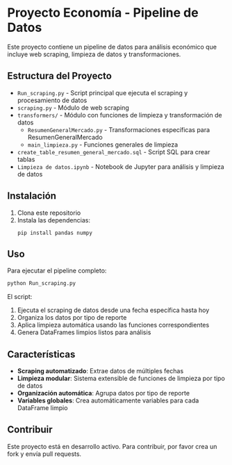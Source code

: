 # Proyecto Economía - Pipeline de Datos

Este proyecto contiene un pipeline de datos para análisis económico que incluye web scraping, limpieza de datos y transformaciones.

## Estructura del Proyecto

- `Run_scraping.py` - Script principal que ejecuta el scraping y procesamiento de datos
- `scraping.py` - Módulo de web scraping
- `transformers/` - Módulo con funciones de limpieza y transformación de datos
  - `ResumenGeneralMercado.py` - Transformaciones específicas para ResumenGeneralMercado
  - `main_limpieza.py` - Funciones generales de limpieza
- `create_table_resumen_general_mercado.sql` - Script SQL para crear tablas
- `Limpieza de datos.ipynb` - Notebook de Jupyter para análisis y limpieza de datos

## Instalación

1. Clona este repositorio
2. Instala las dependencias:
   ```
   pip install pandas numpy
   ```

## Uso

Para ejecutar el pipeline completo:

```python
python Run_scraping.py
```

El script:
1. Ejecuta el scraping de datos desde una fecha específica hasta hoy
2. Organiza los datos por tipo de reporte
3. Aplica limpieza automática usando las funciones correspondientes
4. Genera DataFrames limpios listos para análisis

## Características

- **Scraping automatizado**: Extrae datos de múltiples fechas
- **Limpieza modular**: Sistema extensible de funciones de limpieza por tipo de datos
- **Organización automática**: Agrupa datos por tipo de reporte
- **Variables globales**: Crea automáticamente variables para cada DataFrame limpio

## Contribuir

Este proyecto está en desarrollo activo. Para contribuir, por favor crea un fork y envía pull requests. 